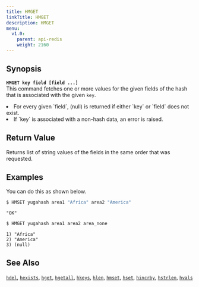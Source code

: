 ```yaml
---
title: HMGET
linkTitle: HMGET
description: HMGET
menu:
  v1.0:
    parent: api-redis
    weight: 2160
---
```


## Synopsis
<b>`HMGET key field [field ...]`</b><br>
This command fetches one or more values for the given fields of the hash that is associated with the given `key`.

<li>For every given `field`, (null) is returned if either `key` or `field` does not exist.</li>
<li>If `key` is associated with a non-hash data, an error is raised.</li>

## Return Value
Returns list of string values of the fields in the same order that was requested.

## Examples

You can do this as shown below.

```sh
$ HMSET yugahash area1 "Africa" area2 "America"
```

```
"OK"
```

```sh
$ HMGET yugahash area1 area2 area_none
```

```
1) "Africa"
2) "America"
3) (null)
```

## See Also
[`hdel`](../hdel/), [`hexists`](../hexists/), [`hget`](../hget/), [`hgetall`](../hgetall/), [`hkeys`](../hkeys/), [`hlen`](../hlen/), [`hmset`](../hmset/), [`hset`](../hset/), [`hincrby`](../hincrby/), [`hstrlen`](../hstrlen/), [`hvals`](../hvals/)
